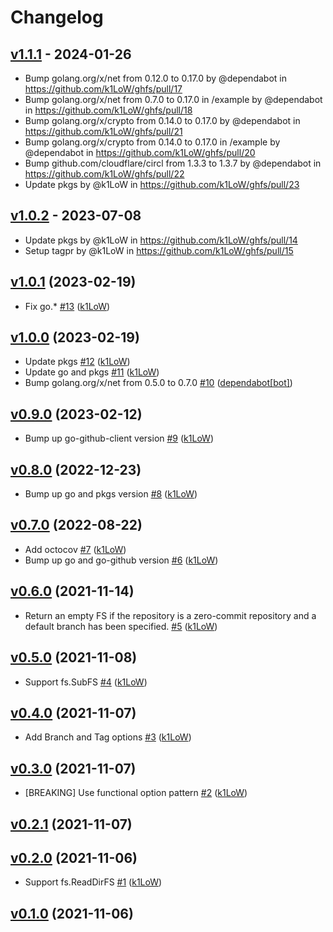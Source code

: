# Changelog

## [v1.1.1](https://github.com/k1LoW/ghfs/compare/v1.1.0...v1.1.1) - 2024-01-26
- Bump golang.org/x/net from 0.12.0 to 0.17.0 by @dependabot in https://github.com/k1LoW/ghfs/pull/17
- Bump golang.org/x/net from 0.7.0 to 0.17.0 in /example by @dependabot in https://github.com/k1LoW/ghfs/pull/18
- Bump golang.org/x/crypto from 0.14.0 to 0.17.0 by @dependabot in https://github.com/k1LoW/ghfs/pull/21
- Bump golang.org/x/crypto from 0.14.0 to 0.17.0 in /example by @dependabot in https://github.com/k1LoW/ghfs/pull/20
- Bump github.com/cloudflare/circl from 1.3.3 to 1.3.7 by @dependabot in https://github.com/k1LoW/ghfs/pull/22
- Update pkgs by @k1LoW in https://github.com/k1LoW/ghfs/pull/23

## [v1.0.2](https://github.com/k1LoW/ghfs/compare/v1.0.1...v1.0.2) - 2023-07-08
- Update pkgs by @k1LoW in https://github.com/k1LoW/ghfs/pull/14
- Setup tagpr by @k1LoW in https://github.com/k1LoW/ghfs/pull/15

## [v1.0.1](https://github.com/k1LoW/ghfs/compare/v1.0.0...v1.0.1) (2023-02-19)

* Fix go.* [#13](https://github.com/k1LoW/ghfs/pull/13) ([k1LoW](https://github.com/k1LoW))

## [v1.0.0](https://github.com/k1LoW/ghfs/compare/v0.9.0...v1.0.0) (2023-02-19)

* Update pkgs [#12](https://github.com/k1LoW/ghfs/pull/12) ([k1LoW](https://github.com/k1LoW))
* Update go and pkgs [#11](https://github.com/k1LoW/ghfs/pull/11) ([k1LoW](https://github.com/k1LoW))
* Bump golang.org/x/net from 0.5.0 to 0.7.0 [#10](https://github.com/k1LoW/ghfs/pull/10) ([dependabot[bot]](https://github.com/apps/dependabot))

## [v0.9.0](https://github.com/k1LoW/ghfs/compare/v0.8.0...v0.9.0) (2023-02-12)

* Bump up go-github-client version [#9](https://github.com/k1LoW/ghfs/pull/9) ([k1LoW](https://github.com/k1LoW))

## [v0.8.0](https://github.com/k1LoW/ghfs/compare/v0.7.0...v0.8.0) (2022-12-23)

* Bump up go and pkgs version [#8](https://github.com/k1LoW/ghfs/pull/8) ([k1LoW](https://github.com/k1LoW))

## [v0.7.0](https://github.com/k1LoW/ghfs/compare/v0.6.0...v0.7.0) (2022-08-22)

* Add octocov [#7](https://github.com/k1LoW/ghfs/pull/7) ([k1LoW](https://github.com/k1LoW))
* Bump up go and go-github version [#6](https://github.com/k1LoW/ghfs/pull/6) ([k1LoW](https://github.com/k1LoW))

## [v0.6.0](https://github.com/k1LoW/ghfs/compare/v0.5.0...v0.6.0) (2021-11-14)

* Return an empty FS if the repository is a zero-commit repository and a default branch has been specified. [#5](https://github.com/k1LoW/ghfs/pull/5) ([k1LoW](https://github.com/k1LoW))

## [v0.5.0](https://github.com/k1LoW/ghfs/compare/v0.4.0...v0.5.0) (2021-11-08)

* Support fs.SubFS [#4](https://github.com/k1LoW/ghfs/pull/4) ([k1LoW](https://github.com/k1LoW))

## [v0.4.0](https://github.com/k1LoW/ghfs/compare/v0.3.0...v0.4.0) (2021-11-07)

* Add Branch and Tag options [#3](https://github.com/k1LoW/ghfs/pull/3) ([k1LoW](https://github.com/k1LoW))

## [v0.3.0](https://github.com/k1LoW/ghfs/compare/v0.2.1...v0.3.0) (2021-11-07)

* [BREAKING] Use functional option pattern [#2](https://github.com/k1LoW/ghfs/pull/2) ([k1LoW](https://github.com/k1LoW))

## [v0.2.1](https://github.com/k1LoW/ghfs/compare/v0.2.0...v0.2.1) (2021-11-07)


## [v0.2.0](https://github.com/k1LoW/ghfs/compare/v0.1.0...v0.2.0) (2021-11-06)

* Support fs.ReadDirFS [#1](https://github.com/k1LoW/ghfs/pull/1) ([k1LoW](https://github.com/k1LoW))

## [v0.1.0](https://github.com/k1LoW/ghfs/compare/a4b05ac393a8...v0.1.0) (2021-11-06)
